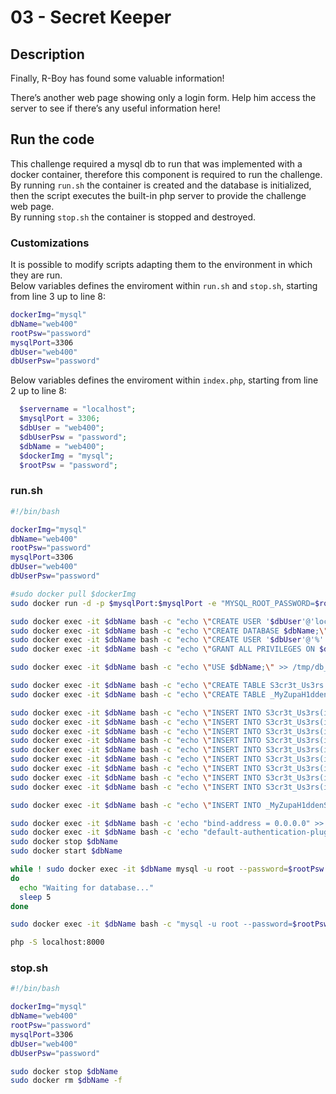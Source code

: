 # 03 - Secret Keeper
## Description
Finally, R-Boy has found some valuable information!

There’s another web page showing only a login form. Help him access the server to see if there’s any useful information here!

## Run the code
This challenge required a mysql db to run that was implemented with a docker container, therefore this component is required to run the challenge.\
By running `run.sh` the container is created and the database is initialized, then the script executes the built-in php server to provide the challenge web page.\
By running `stop.sh` the container is stopped and destroyed.

### Customizations
It is possible to modify scripts adapting them to the environment in which they are run.\
Below variables defines the enviroment within `run.sh` and `stop.sh`, starting from line 3 up to line 8:
```bash
dockerImg="mysql"
dbName="web400"
rootPsw="password"
mysqlPort=3306
dbUser="web400"
dbUserPsw="password"
```

Below variables defines the enviroment within `index.php`, starting from line 2 up to line 8:
```php
  $servername = "localhost";
  $mysqlPort = 3306;
  $dbUser = "web400";
  $dbUserPsw = "password";
  $dbName = "web400";
  $dockerImg = "mysql";
  $rootPsw = "password";
```

### run.sh
```bash
#!/bin/bash

dockerImg="mysql"
dbName="web400"
rootPsw="password"
mysqlPort=3306
dbUser="web400"
dbUserPsw="password"

#sudo docker pull $dockerImg
sudo docker run -d -p $mysqlPort:$mysqlPort -e "MYSQL_ROOT_PASSWORD=$rootPsw" --name $dbName $dockerImg

sudo docker exec -it $dbName bash -c "echo \"CREATE USER '$dbUser'@'localhost' IDENTIFIED WITH mysql_native_password BY '$dbUserPsw';\" >> /tmp/db_init.sql"
sudo docker exec -it $dbName bash -c "echo \"CREATE DATABASE $dbName;\" >> /tmp/db_init.sql"
sudo docker exec -it $dbName bash -c "echo \"CREATE USER '$dbUser'@'%' IDENTIFIED BY '$dbUserPsw';\" >> /tmp/db_init.sql"
sudo docker exec -it $dbName bash -c "echo \"GRANT ALL PRIVILEGES ON $dbName.* TO '$dbUser'@'%';\" >> /tmp/db_init.sql"

sudo docker exec -it $dbName bash -c "echo \"USE $dbName;\" >> /tmp/db_init.sql"

sudo docker exec -it $dbName bash -c "echo \"CREATE TABLE S3cr3t_Us3rs ( id INT AUTO_INCREMENT PRIMARY KEY, user VARCHAR(255) NOT NULL, psw VARCHAR(255) NOT NULL, date VARCHAR(255) NOT NULL, secret VARCHAR(255) NOT NULL );\" >> /tmp/db_init.sql"
sudo docker exec -it $dbName bash -c "echo \"CREATE TABLE _MyZupaH1ddenS3cr3t_ ( id INT AUTO_INCREMENT PRIMARY KEY, secret VARCHAR(255) NOT NULL );\" >> /tmp/db_init.sql"

sudo docker exec -it $dbName bash -c "echo \"INSERT INTO S3cr3t_Us3rs(id, user, psw, date, secret) VALUES (1, 'admin', 'admin', '2018-08-09 18:07:12', 'i&#39;m the admin');\" >> /tmp/db_init.sql"
sudo docker exec -it $dbName bash -c "echo \"INSERT INTO S3cr3t_Us3rs(id, user, psw, date, secret) VALUES (2, 'user', 'user', '2018-08-09 18:07:12', 'test user');\" >> /tmp/db_init.sql"
sudo docker exec -it $dbName bash -c "echo \"INSERT INTO S3cr3t_Us3rs(id, user, psw, date, secret) VALUES (3, 'Mr. B4dGuy', 'Mr. B4dGuy', '2018-09-04 17:29:03', 'No more secret here! *evil laugh*. REMINDER: merge the branch back to master');\" >> /tmp/db_init.sql"
sudo docker exec -it $dbName bash -c "echo \"INSERT INTO S3cr3t_Us3rs(id, user, psw, date, secret) VALUES (4, 'john', 'john', '2018-08-09 18:07:12', 'i love Pusheen');\" >> /tmp/db_init.sql"
sudo docker exec -it $dbName bash -c "echo \"INSERT INTO S3cr3t_Us3rs(id, user, psw, date, secret) VALUES (5, 'Kah shae', 'Kah shae', '2018-08-09 18:07:12', 'i never pulled over with my Golf to pick up strangers');\" >> /tmp/db_init.sql"
sudo docker exec -it $dbName bash -c "echo \"INSERT INTO S3cr3t_Us3rs(id, user, psw, date, secret) VALUES (6, 'Safe', 'Safe', '2018-08-09 18:07:12', 'watch out and fetch your knife');\" >> /tmp/db_init.sql"
sudo docker exec -it $dbName bash -c "echo \"INSERT INTO S3cr3t_Us3rs(id, user, psw, date, secret) VALUES (7, 'Low Latch Eh', 'Low Latch Eh', '2018-08-10 17:21:33', 'talking &#39;bout me, some remote day');\" >> /tmp/db_init.sql"
sudo docker exec -it $dbName bash -c "echo \"INSERT INTO S3cr3t_Us3rs(id, user, psw, date, secret) VALUES (8, 'spritz', 'spritz', '2018-08-10 17:24:29', 'stashing away some vinegar');\" >> /tmp/db_init.sql"
sudo docker exec -it $dbName bash -c "echo \"INSERT INTO S3cr3t_Us3rs(id, user, psw, date, secret) VALUES (9, 'foo', 'foo', '2018-08-10 17:28:28', 'committed to work');\" >> /tmp/db_init.sql"

sudo docker exec -it $dbName bash -c "echo \"INSERT INTO _MyZupaH1ddenS3cr3t_(id, secret) VALUES (1, '[FLG:Publ1cW3bs7t3URL]');\" >> /tmp/db_init.sql"

sudo docker exec -it $dbName bash -c 'echo "bind-address = 0.0.0.0" >> /etc/mysql/my.cnf'
sudo docker exec -it $dbName bash -c 'echo "default-authentication-plugin=mysql_native_password" >> /etc/mysql/my.cnf'
sudo docker stop $dbName
sudo docker start $dbName

while ! sudo docker exec -it $dbName mysql -u root --password=$rootPsw -e 'SELECT 1'
do
  echo "Waiting for database..."
  sleep 5
done

sudo docker exec -it $dbName bash -c "mysql -u root --password=$rootPsw < /tmp/db_init.sql"

php -S localhost:8000
```

### stop.sh
```bash
#!/bin/bash

dockerImg="mysql"
dbName="web400"
rootPsw="password"
mysqlPort=3306
dbUser="web400"
dbUserPsw="password"

sudo docker stop $dbName
sudo docker rm $dbName -f
```